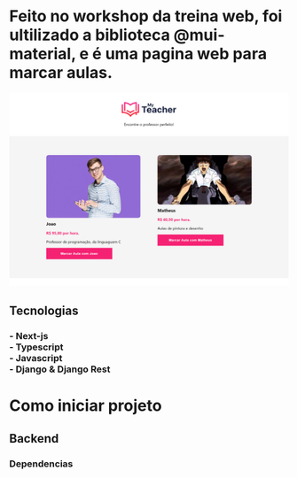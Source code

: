 <h1>Feito no workshop da treina web, foi ultilizado a biblioteca @mui-material, e é uma pagina web para marcar aulas. </h1>
<span align='center'>

<img src="/imagens/localhost_3000_(iPad Air).png" alt="pagina principal">

</span>
<h2>Tecnologias</h2>
<h3>
 - Next-js 
</br>
 - Typescript
</br>
  - Javascript
</br>
 - Django & Django Rest
 </h3>

<h1>Como iniciar projeto</h1>
<h2> Backend </h2>
<h3> Dependencias </h3>




